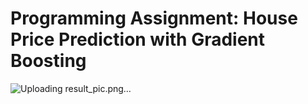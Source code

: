 # Programming Assignment: House Price Prediction with Gradient Boosting



![Uploading result_pic.png…]()
